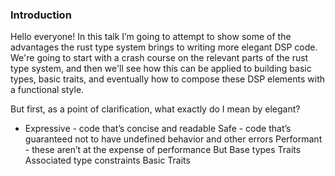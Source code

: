 ### Introduction

Hello everyone! In this talk I’m going to attempt to show some of the advantages the rust type system brings to writing more elegant DSP code. We're going to start with a crash course on the relevant parts of the rust type system, and then we'll see how this can be applied to building basic types, basic traits, and eventually how to compose these DSP elements with a functional style.

But first, as a point of clarification, what exactly do I mean by elegant?
- Expressive - code that’s concise and readable
Safe - code that’s guaranteed not to have undefined behavior and other errors
Performant - these aren’t at the expense of performance
But
Base types
Traits 
Associated type constraints
Basic Traits

